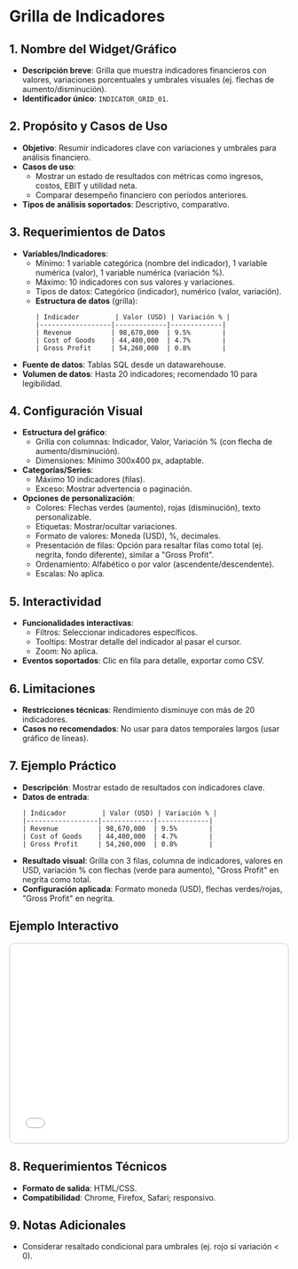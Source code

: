 # Grilla de Indicadores

## 1. Nombre del Widget/Gráfico
- **Descripción breve**: Grilla que muestra indicadores financieros con valores, variaciones porcentuales y umbrales visuales (ej. flechas de aumento/disminución).
- **Identificador único**: `INDICATOR_GRID_01`.

## 2. Propósito y Casos de Uso
- **Objetivo**: Resumir indicadores clave con variaciones y umbrales para análisis financiero.
- **Casos de uso**:
    - Mostrar un estado de resultados con métricas como ingresos, costos, EBIT y utilidad neta.
    - Comparar desempeño financiero con períodos anteriores.
- **Tipos de análisis soportados**: Descriptivo, comparativo.

## 3. Requerimientos de Datos
- **Variables/Indicadores**:
    - Mínimo: 1 variable categórica (nombre del indicador), 1 variable numérica (valor), 1 variable numérica (variación %).
    - Máximo: 10 indicadores con sus valores y variaciones.
    - Tipos de datos: Categórico (indicador), numérico (valor, variación).
  - **Estructura de datos** (grilla):
    ```
    | Indicador         | Valor (USD) | Variación % |
    |------------------|-------------|-------------|
    | Revenue          | 98,670,000  | 9.5%        |
    | Cost of Goods    | 44,400,000  | 4.7%        |
    | Gross Profit     | 54,260,000  | 0.8%        |
    ```
- **Fuente de datos**: Tablas SQL desde un datawarehouse.
- **Volumen de datos**: Hasta 20 indicadores; recomendado 10 para legibilidad.

## 4. Configuración Visual
- **Estructura del gráfico**:
    - Grilla con columnas: Indicador, Valor, Variación % (con flecha de aumento/disminución).
    - Dimensiones: Mínimo 300x400 px, adaptable.
- **Categorías/Series**:
    - Máximo 10 indicadores (filas).
    - Exceso: Mostrar advertencia o paginación.
- **Opciones de personalización**:
    - Colores: Flechas verdes (aumento), rojas (disminución), texto personalizable.
    - Etiquetas: Mostrar/ocultar variaciones.
    - Formato de valores: Moneda (USD), %, decimales.
    - Presentación de filas: Opción para resaltar filas como total (ej. negrita, fondo diferente), similar a "Gross Profit".
    - Ordenamiento: Alfabético o por valor (ascendente/descendente).
    - Escalas: No aplica.

## 5. Interactividad
- **Funcionalidades interactivas**:
    - Filtros: Seleccionar indicadores específicos.
    - Tooltips: Mostrar detalle del indicador al pasar el cursor.
    - Zoom: No aplica.
- **Eventos soportados**: Clic en fila para detalle, exportar como CSV.

## 6. Limitaciones
- **Restricciones técnicas**: Rendimiento disminuye con más de 20 indicadores.
- **Casos no recomendados**: No usar para datos temporales largos (usar gráfico de líneas).

## 7. Ejemplo Práctico
- **Descripción**: Mostrar estado de resultados con indicadores clave.
- **Datos de entrada**:
  ```
  | Indicador         | Valor (USD) | Variación % |
  |------------------|-------------|-------------|
  | Revenue          | 98,670,000  | 9.5%        |
  | Cost of Goods    | 44,400,000  | 4.7%        |
  | Gross Profit     | 54,260,000  | 0.8%        |
  ```
- **Resultado visual**: Grilla con 3 filas, columna de indicadores, valores en USD, variación % con flechas (verde para aumento), "Gross Profit" en negrita como total. 
- **Configuración aplicada**: Formato moneda (USD), flechas verdes/rojas, "Gross Profit" en negrita.

## Ejemplo Interactivo

<div class="widget-interactive-container" style="border: 1px solid #ccc; padding: 5px; border-radius: 10px; margin-bottom: 20px; min-height: 350px; position: relative;">
  <iframe src="../../../assets/widgets_html/INDICATOR_GRID_01/indicator_grid_01_interactive.html" 
          style="width: 100%; height: 350px; border: none; overflow: auto;"
          loading="lazy"
          title="Ejemplo Interactivo de la grilla">
  </iframe>
</div>

<style>
/* Opcional: Para asegurar que el iframe se ajuste bien si el contenido es más alto */
.widget-interactive-container iframe {
    min-height: 350px; /* Ajusta según la altura típica de tus widgets */
}
</style>

## 8. Requerimientos Técnicos
- **Formato de salida**: HTML/CSS.
- **Compatibilidad**: Chrome, Firefox, Safari; responsivo.

## 9. Notas Adicionales
- Considerar resaltado condicional para umbrales (ej. rojo si variación < 0).